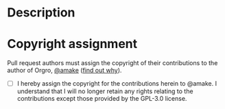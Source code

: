 # Description <!-- Please describe your PR here -->



# Copyright assignment <!-- Please read this section and check the checkbox -->

Pull request authors must assign the copyright of their contributions to the author of Orgro, [@amake](https://github.com/amake) ([find out why](https://github.com/amake/orgro/blob/master/.github/CONTRIBUTING.md#do-you-want-to-contribute-a-feature-or-bug-fix)).

- [ ] I hereby assign the copyright for the contributions herein to @amake. I understand that I will no longer retain any rights relating to the contributions except those provided by the GPL-3.0 license.
